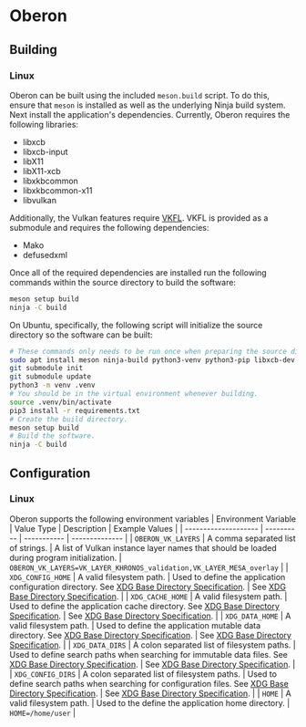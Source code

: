 # Oberon

## Building

### Linux

Oberon can be built using the included `meson.build` script. To do this, ensure that `meson` is installed as well as
the underlying Ninja build system. Next install the application's dependencies. Currently, Oberon requires the
following libraries:
- libxcb
- libxcb-input
- libX11
- libX11-xcb
- libxkbcommon
- libxkbcommon-x11
- libvulkan

Additionally, the Vulkan features require [VKFL](https://github.com/gn0mesort/vkfl). VKFL is provided as a submodule
and requires the following dependencies:
- Mako
- defusedxml

Once all of the required dependencies are installed run the following commands within the source directory to build
the software:
```sh
meson setup build
ninja -C build
```

On Ubuntu, specifically, the following script will initialize the source directory so the software can be built:
```sh
# These commands only needs to be run once when preparing the source directory.
sudo apt install meson ninja-build python3-venv python3-pip libxcb-dev libxcb-input-dev libx11-dev libx11-xcb-dev libxkbcommon-dev libxkbcommon-x11-dev libvulkan-dev
git submodule init
git submodule update
python3 -m venv .venv
# You should be in the virtual environment whenever building.
source .venv/bin/activate
pip3 install -r requirements.txt
# Create the build directory.
meson setup build
# Build the software.
ninja -C build
```

## Configuration

### Linux

Oberon supports the following environment variables
| Environment Variable | Value Type | Description | Example Values |
| -------------------- | ---------- | ----------- | -------------- |
| `OBERON_VK_LAYERS` | A comma separated list of strings. | A list of Vulkan instance layer names that should be loaded during program initialization. | `OBERON_VK_LAYERS=VK_LAYER_KHRONOS_validation,VK_LAYER_MESA_overlay` |
| `XDG_CONFIG_HOME` | A valid filesystem path. | Used to define the application configuration directory. See [XDG Base Directory Specification](https://specifications.freedesktop.org/basedir-spec/latest/index.html). | See [XDG Base Directory Specification](https://specifications.freedesktop.org/basedir-spec/latest/index.html). |
| `XDG_CACHE_HOME` | A valid filesystem path. | Used to define the application cache directory. See [XDG Base Directory Specification](https://specifications.freedesktop.org/basedir-spec/latest/index.html). | See [XDG Base Directory Specification](https://specifications.freedesktop.org/basedir-spec/latest/index.html). |
| `XDG_DATA_HOME` | A valid filesystem path. | Used to define the application mutable data directory. See [XDG Base Directory Specification](https://specifications.freedesktop.org/basedir-spec/latest/index.html). | See [XDG Base Directory Specification](https://specifications.freedesktop.org/basedir-spec/latest/index.html). |
| `XDG_DATA_DIRS` | A colon separated list of filesystem paths. | Used to define search paths when searching for immutable data files. See [XDG Base Directory Specification](https://specifications.freedesktop.org/basedir-spec/latest/index.html). | See [XDG Base Directory Specification](https://specifications.freedesktop.org/basedir-spec/latest/index.html). |
| `XDG_CONFIG_DIRS` | A colon separated list of filesystem paths. | Used to define search paths when searching for configuration files. See [XDG Base Directory Specification](https://specifications.freedesktop.org/basedir-spec/latest/index.html). | See [XDG Base Directory Specification](https://specifications.freedesktop.org/basedir-spec/latest/index.html). |
| `HOME` | A valid filesystem path. | Used to the define the application home directory. | `HOME=/home/user` |
